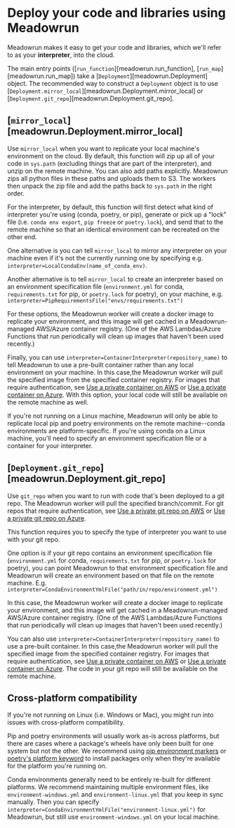 # Deploy your code and libraries using Meadowrun

Meadowrun makes it easy to get your code and libraries, which we'll refer to as your
**interpreter**, into the cloud.

The main entry points ([`run_function`][meadowrun.run_function],
[`run_map`][meadowrun.run_map]) take a [`Deployment`][meadowrun.Deployment] object. The
recommended way to construct a `Deployment` object is to use
[`Deployment.mirror_local`][meadowrun.Deployment.mirror_local] or
[`Deployment.git_repo`][meadowrun.Deployment.git_repo].


## [`mirror_local`][meadowrun.Deployment.mirror_local]

Use `mirror_local` when you want to replicate your local machine's environment on the
cloud. By default, this function will zip up all of your code in `sys.path` (excluding
things that are part of the interpreter), and unzip on the remote machine. You can also
add paths explicitly. Meadowrun zips all python files in these paths and uploads them to
S3. The workers then unpack the zip file and add the paths back to `sys.path` in the
right order.

For the interpreter, by default, this function will first detect what kind of
interpreter you're using (conda, poetry, or pip), generate or pick up a "lock" file
(i.e. `conda env export`, `pip freeze` or `poetry.lock`), and send that to the remote
machine so that an identical environment can be recreated on the other end.

One alternative is you can tell `mirror_local` to mirror any interpreter on your machine
even if it's not the currently running one by specifying e.g.
`interpreter=LocalCondaEnv(name_of_conda_env)`.

Another alternative is to tell `mirror_local` to create an interpreter based on an
environment specification file (`environment.yml` for conda, `requirements.txt` for pip,
or `poetry.lock` for poetry), on your machine, e.g.
`interpreter=PipRequirementsFile("envs/requirements.txt")`

For these options, the Meadowrun worker will create a docker image to replicate your
environment, and this image will get cached in a Meadowrun-managed AWS/Azure container
registry. (One of the AWS Lambdas/Azure Functions that run periodically will clean up
images that haven't been used recently.)

Finally, you can use `interpreter=ContainerInterpreter(repository_name)` to tell
Meadowrun to use a pre-built container rather than any local environment on your
machine. In this case,the Meadowrun worker will pull the specified image from the
specified container registry. For images that require authentication, see [Use a private
container on AWS](/how_to/private_container_aws) or [Use a private container on
Azure](/how_to/private_container_azure). With this option, your local code will still be
available on the remote machine as well.

If you're not running on a Linux machine, Meadowrun will only be able to replicate local
pip and poetry environments on the remote machine--conda environments are
platform-specific. If you're using conda on a Linux machine, you'll need to specify an
environment specification file or a container for your interpreter.


## [`Deployment.git_repo`][meadowrun.Deployment.git_repo]

Use `git_repo` when you want to run with code that's been deployed to a git repo. The
Meadowrun worker will pull the specified branch/commit. For git repos that require
authentication, see [Use a private git repo on AWS](/how_to/private_git_repo_aws) or
[Use a private git repo on Azure](/how_to/private_git_repo_azure).

This function requires you to specify the type of interpreter you want to use with your
git repo.

One option is if your git repo contains an environment specification file
(`environment.yml` for conda, `requirements.txt` for pip, or `poetry.lock` for poetry),
you can point Meadowrun to that environment specification file and Meadowrun will create
an environment based on that file on the remote machine. E.g.
`interpreter=CondaEnvironmentYmlFile("path/in/repo/environment.yml")`

In this case, the Meadowrun worker will create a docker image to replicate your
environment, and this image will get cached in a Meadowrun-managed AWS/Azure container
registry. (One of the AWS Lambdas/Azure Functions that run periodically will clean up
images that haven't been used recently.)

You can also use `interpreter=ContainerInterpreter(repository_name)` to use a pre-built
container. In this case,the Meadowrun worker will pull the specified image from the
specified container registry. For images that require authentication, see [Use a private
container on AWS](/how_to/private_container_aws) or [Use a private container on
Azure](/how_to/private_container_azure). The code in your git repo will still be
available on the remote machine.


## Cross-platform compatibility

If you're not running on Linux (i.e. Windows or Mac), you might run into issues with
cross-platform compatibility.

Pip and poetry environments will usually work as-is across platforms, but there are
cases where a package's wheels have only been built for one system but not the other. We
recommend using [pip environment
markers](https://stackoverflow.com/questions/16011379/operating-system-specific-requirements-with-pip)
or [poetry's platform
keyword](https://stackoverflow.com/questions/61052866/python-poetry-how-to-specify-platform-specific-dependency-alternatives)
to install packages only when they're available for the platform you're running on.

Conda environments generally need to be entirely re-built for different platforms. We
recommend maintaining multiple environment files, like `environment-windows.yml` and
`environment-linux.yml` that you keep in sync manually. Then you can specify
`interpreter=CondaEnvironmentYmlFile("environment-linux.yml")` for Meadowrun, but still
use `environment-windows.yml` on your local machine.
